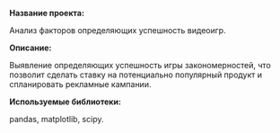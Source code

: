 **Название проекта:**

Анализ факторов определяющих успешность видеоигр.

**Описание:**

Выявление определяющих успешность игры закономерностей, что позволит сделать ставку на потенциально популярный продукт и спланировать рекламные кампании.

**Используемые библиотеки:**

pandas, matplotlib, scipy. 
